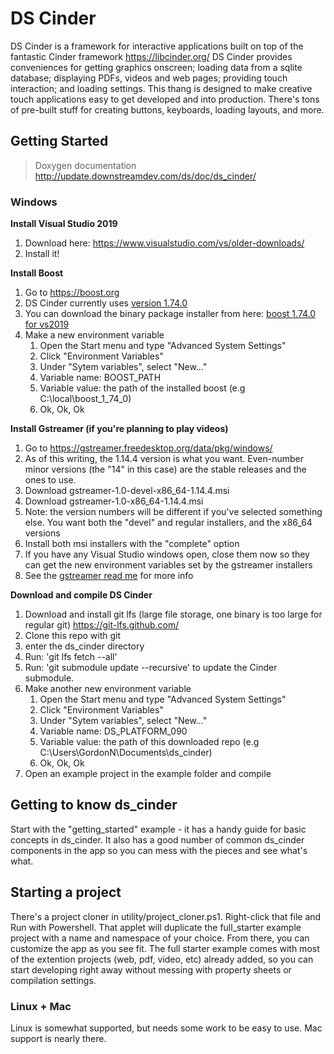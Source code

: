 # DS Cinder

DS Cinder is a framework for interactive applications built on top of the fantastic Cinder framework https://libcinder.org/  DS Cinder provides conveniences for getting graphics onscreen; loading data from a sqlite database; displaying PDFs, videos and web pages; providing touch interaction; and loading settings. This thang is designed to make creative touch applications easy to get developed and into production. There's tons of pre-built stuff for creating buttons, keyboards, loading layouts, and more. 



## Getting Started

> Doxygen documentation http://update.downstreamdev.com/ds/doc/ds_cinder/

### Windows

**Install Visual Studio 2019**

1. Download here: https://www.visualstudio.com/vs/older-downloads/
2. Install it!

**Install Boost**

1. Go to https://boost.org
2. DS Cinder currently uses [version 1.74.0 ](https://www.boost.org/users/history/version_1_74_0.html)
3. You can download the binary package installer from here: [boost 1.74.0 for vs2019](https://sourceforge.net/projects/boost/files/boost-binaries/1.74.0/boost_1_74_0-msvc-14.2-64.exe/download)
4. Make a new environment variable
    1. Open the Start menu and type "Advanced System Settings"
    2. Click "Environment Variables"
    3. Under "Sytem variables", select "New..."
    4. Variable name: BOOST_PATH
    5. Variable value: the path of the installed boost (e.g C:\local\boost_1_74_0)
    6. Ok, Ok, Ok

**Install Gstreamer (if you're planning to play videos)**

1. Go to https://gstreamer.freedesktop.org/data/pkg/windows/
2. As of this writing, the 1.14.4 version is what you want. Even-number minor versions (the "14" in this case) are the stable releases and the ones to use.
3. Download gstreamer-1.0-devel-x86_64-1.14.4.msi
4. Download gstreamer-1.0-x86_64-1.14.4.msi
5. Note: the version numbers will be different if you've selected something else. You want both the "devel" and regular installers, and the x86_64 versions
6. Install both msi installers with the "complete" option
7. If you have any Visual Studio windows open, close them now so they can get the new environment variables set by the gstreamer installers
8. See the [gstreamer read me](https://github.com/Downstream/ds_cinder/blob/develop/projects/video/gstreamer-1.0/README.md) for more info

**Download and compile DS Cinder**

1. Download and install git lfs (large file storage, one binary is too large for regular git) https://git-lfs.github.com/
2. Clone this repo with git
2. enter the ds_cinder directory
3. Run: 'git lfs fetch --all'
3. Run: 'git submodule update --recursive' to update the Cinder submodule.
4. Make another new environment variable
    1. Open the Start menu and type "Advanced System Settings"
    2. Click "Environment Variables"
    3. Under "Sytem variables", select "New..."
    4. Variable name: DS_PLATFORM_090
    5. Variable value: the path of this downloaded repo (e.g C:\Users\GordonN\Documents\ds_cinder)
    6. Ok, Ok, Ok
5. Open an example project in the example folder and compile

## Getting to know ds_cinder

Start with the "getting_started" example - it has a handy guide for basic concepts in ds_cinder. It also has a good number of common ds_cinder components in the app so you can mess with the pieces and see what's what.
  
## Starting a project

There's a project cloner in utility/project_cloner.ps1. Right-click that file and Run with Powershell. That applet will duplicate the full_starter example project with a name and namespace of your choice. From there, you can customize the app as you see fit. The full starter example comes with most of the extention projects (web, pdf, video, etc) already added, so you can start developing right away without messing with property sheets or compilation settings. 

### Linux + Mac

Linux is somewhat supported, but needs some work to be easy to use. Mac support is nearly there. 
